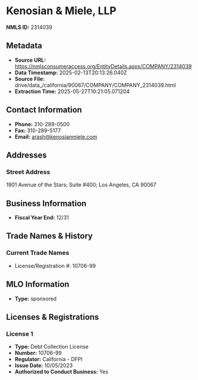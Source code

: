 # Kenosian & Miele, LLP

**NMLS ID:** 2314039

## Metadata
- **Source URL:** https://nmlsconsumeraccess.org/EntityDetails.aspx/COMPANY/2314039
- **Data Timestamp:** 2025-02-13T20:13:26.040Z
- **Source File:** drive/data_/california/90067/COMPANY/COMPANY_2314039.html
- **Extraction Time:** 2025-05-27T10:21:05.071204

## Contact Information
- **Phone:** 310-289-0500
- **Fax:** 310-289-5177
- **Email:** arash@kenosianmiele.com

## Addresses
### Street Address
1901 Avenue of the Stars; Suite #400; Los Angeles, CA 90067

## Business Information
- **Fiscal Year End:** 12/31

## Trade Names & History
### Current Trade Names
- License/Registration #: 10706-99

## MLO Information
- **Type:** sponsored

## Licenses & Registrations

### License 1
- **Type:** Debt Collection License
- **Number:** 10706-99
- **Regulator:** California - DFPI
- **Issue Date:** 10/05/2023
- **Authorized to Conduct Business:** Yes
